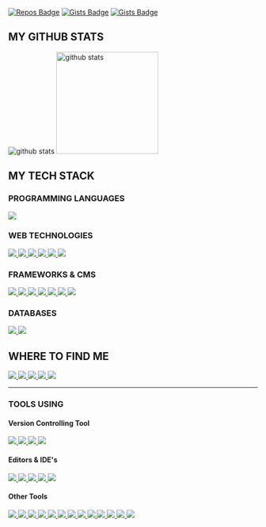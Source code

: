 [![Repos Badge](https://badges.pufler.dev/repos/Mehedihb)](https://github.com/Mehedihb)
[![Gists Badge](https://badges.pufler.dev/gists/Mehedihb)](https://gist.github.com/Mehedihb)
[![Gists Badge](https://pageview.vercel.app/?github_user=Mehedihb)](https://github.com/Mehedihb)

<h2>MY GITHUB STATS</h2>
<p>
  <img title="github stats" src="https://github-readme-stats.vercel.app/api?username=Mehedihb&show_icons=true&line_height=27">
  <img title="github stats" height="206" src="https://github-readme-stats.vercel.app/api/top-langs/?username=msnawazbd">
</p>

<h2>MY TECH STACK </h2>

<h3>PROGRAMMING LANGUAGES </h3>
<p>
  <a title="JavaScript" href="https://www.javascript.com/">
    <img src="https://img.shields.io/badge/JavaScript%20-%23323330.svg?&style=flat-square&logo=javascript&logoColor=%23F7DF1E"/>
  </a>
</p>

<h3>WEB TECHNOLOGIES </h3>

<a title="HTML5" href="https://www.w3schools.com/html/default.asp">
  <img src="https://img.shields.io/badge/HTML5%20-%23E34F26.svg?&style=flat-square&logo=html5&logoColor=white"/>
</a>
<a title="CSS3" href="https://www.w3schools.com/css/default.asp">
    <img src="https://img.shields.io/badge/CSS3%20-%231572B6.svg?&style=flat-square&logo=css3&logoColor=white"/>
</a>
<a title="JavaScript" href="https://www.javascript.com/">
    <img src="https://img.shields.io/badge/JavaScript%20-%23323330.svg?&style=flat-square&logo=javascript&logoColor=%23F7DF1E"/>
</a>
<a title="JQuery" href="https://jquery.com/">
    <img src="https://img.shields.io/badge/JQuery%20-%230769AD.svg?&style=flat-square&logo=jquery&logoColor=white"/>
</a>
<a title="PHP" href="https://www.php.net/">
    <img src="https://img.shields.io/badge/PHP-%23777BB4.svg?&style=flat-square&logo=php&logoColor=white"/>
</a>
<a title="Markdown" href="https://www.markdownguide.org/">
    <img src="https://img.shields.io/badge/Markdown-%23000000.svg?&style=flat-square&logo=markdown&logoColor=white"/>
</a>

<h3>FRAMEWORKS & CMS </h3>
    
<a title="Laravel" href="https://www.laravel.com/">
    <img src="https://img.shields.io/badge/Laravel%20-%23FF2D20.svg?&style=flat-square&logo=laravel&logoColor=white"/>
</a>
<a title="Laravel Livewire" href="https://laravel-livewire.com/">
    <img src="https://img.shields.io/badge/Laravel%20Livewire%20-%23FF2D20.svg?&style=flat-square&logo=laravel-livwire&logoColor=white"/>
</a>

<a title="Vue.JS" href="https://vuejs.org/">
    <img src="https://img.shields.io/badge/VueJs%20-%2335495e.svg?&style=flat-square&logo=vue.js&logoColor=%234FC08D"/>
</a>
<a title="React JS" href="https://reactjs.org/">
    <img src="https://img.shields.io/badge/React%20JS-%2335495e.svg?&style=flat-square&logo=reactjs&logoColor=%234FC08D"/>
</a>
<a title="Bootstrap" href="https://getbootstrap.com/">
    <img src="https://img.shields.io/badge/Bootstrap%20-%23563D7C.svg?&style=flat-square&logo=bootstrap&logoColor=white"/>
</a>
<a title="Tailwind CSS" href="https://tailwindcss.com/">
    <img src="https://img.shields.io/badge/TailwindCSS%20-%2338B2AC.svg?&style=flat-square&logo=tailwind-css&logoColor=white"/>
</a>
<a title="WordPress" href="https://wordpress.org/">
    <img src="https://img.shields.io/badge/WordPress%20-%2321759B.svg?&style=flat-square&logo=wordpress&logoColor=white"/>
</a>

<h3>DATABASES</h3>
    
<a title="SQLite" href="https://www.sqlite.org/index.html">
    <img src="https://img.shields.io/badge/SQLite%20-%23003B57.svg?&style=flat-square&logo=sqlite&logoColor=white"/>
</a>
<a title="MYSQL" href="https://www.mysql.com/">
    <img src="http://img.shields.io/badge/-MYSQL-%234479A1?style=flat-square&logo=mysql&logoColor=ffffff"/>
</a>

<h2>WHERE TO FIND ME</h2>
<p>
    <a title="Facebook" href="https://facebook.com/msnawazbd">
        <img src="https://img.shields.io/badge/-Nawaz-%233b5998?style=flat-square&logo=Facebook&logoColor=ffffff" />
    </a>
    <a title="LinkedIn" href="https://www.linkedin.com/in/msnawazbd/">
        <img src="https://img.shields.io/badge/-Nawaz-%230e76a8?style=flat-square&logo=Linkedin&logoColor=ffffff" />
    </a>
    <a title="Instagram" href="https://instagram.com/mr.ms.nawaz">
        <img src="https://img.shields.io/badge/-Nawaz-%233f729b?style=flat-square&logo=instagram&logoColor=ffffff" />
    </a>
    <a title="Twitter" href="https://twitter.com/msnawazbd">
        <img src="https://img.shields.io/badge/-Nawaz-%2300acee?style=flat-square&logo=twitter&logoColor=ffffff" />
    </a>
    <a title="Youtube" href="https://www.youtube.com/channel/UCIj_o-fxwSZwYMwEKy8AuVg">
        <img src="https://img.shields.io/badge/-Nawaz-%23FF0000?style=flat-square&logo=youtube" />
    </a>
</p>

<hr/>
<h3>TOOLS USING</h3>

<h4>Version Controlling Tool </h4>

<a title="Git" href="https://git-scm.com/">
   <img src="https://img.shields.io/badge/Git%20-%23F05033.svg?&style=flat-square&logo=git&logoColor=white"/>
</a>
<a title="Github" href="https://github.com/msnawazbd">
   <img src="https://img.shields.io/badge/Github%20-%23121011.svg?&style=flat-square&logo=github&logoColor=white"/>
</a>
<a title="BitBucket" href="https://bitbucket.org/msnawazbd/">
   <img src="https://img.shields.io/badge/Bitbucket%20-%230047B3.svg?&style=flat-square&logo=bitbucket&logoColor=white"/>
</a>
<a title="GitLab" href="https://gitlab.com/msnawazbd">
   <img src="https://img.shields.io/badge/Gitlab%20-%23181717.svg?&style=flat-square&logo=gitlab&logoColor=white"/>
</a>  

<h4>Editors & <span title="Intergrated Development Environment">IDE</span>'s</h4>
    
<a title="VsCode" href="https://code.visualstudio.com/">
   <img src="https://img.shields.io/badge/-VSCode-%23007ACC?style=flat-square&logo=visual-studio-code" />
</a>
<a title="PHPSTORM" href="https://www.jetbrains.com/phpstorm/">
   <img src="https://img.shields.io/badge/-PhpStorm-%239250f5?style=flat-square&logo=phpstorm" />
</a>
<a title="PyCharm" href="https://www.jetbrains.com/pycharm/">
   <img src="https://img.shields.io/badge/-PyCharm-%23000000?style=flat-square&logo=pycharm" />
</a>
<a title="Sublime Text" href="https://www.sublimetext.com/">
   <img src="https://img.shields.io/badge/-Sublime%20Text-%23FF9800?style=flat-square&logo=sublime-text&logoColor=white" />
</a>
<a title="Atom" href="https://atom.io/">
   <img src="https://img.shields.io/badge/-Atom%20-%2366595C?style=flat-square&logo=atom" />
</a>

<h4>Other Tools</h4>

<a title="Netlify" href="https://www.netlify.com/">
   <img src="https://img.shields.io/badge/-Netlify-%2300C7B7?style=flat-square&logo=netlify&logoColor=ffffff" />
</a>
<a title="WebPack" href="https://webpack.js.org/">
   <img src="https://img.shields.io/badge/Webpack%20-%238DD6F9.svg?&style=flat-square&logo=webpack&logoColor=black" />
</a>
<a title="ESLint" href="https://eslint.org/">
   <img src="https://img.shields.io/badge/-ESLint-%234B32C3?style=flat-square&logo=eslint" />
</a>
<a title="Adobe PhotoShop" href="https://www.adobe.com/products/photoshop.html">
   <img src="https://img.shields.io/badge/Adobe%20Photoshop%20-%2331A8FF.svg?&style=flat-square&logo=adobe%20photoshop&logoColor=white"/>
</a>
<a title="Adobe Illustrator" href="https://www.adobe.com/products/photoshop.html">
   <img src="https://img.shields.io/badge/Adobe%20Illustrator%20-%23FF9A00.svg?&style=flat-square&logo=adobe%20illustrator&logoColor=white"/>
</a>
<a title="Wordpress WooCommerce Plugin" href="https://woocommerce.com/">
   <img src="https://img.shields.io/badge/WooCommerce%20-%2396588A.svg?&style=flat-square&logo=woocommerce&logoColor=white"/>
</a>
<a title="Wordpress Yoast Seo Plugin" href="https://yoast.com/">
   <img src="https://img.shields.io/badge/Yoast%20-%23A4286A.svg?&style=flat-square&logo=yoast&logoColor=white"/>
</a>
<a title="Wordpress Rocket (Speed Optimization Plugin)" href="https://wp-rocket.me/">
   <img src="https://img.shields.io/badge/WP%20Rocket-%23F56640.svg?&style=flat-square&logo=wp-rocket&logoColor=white"/>
</a>
<a title="The World Wide Web Consortium (W3C)" href="https://www.w3.org/">
   <img src="https://img.shields.io/badge/W3C-%23005A9C.svg?&style=flat-square&logo=w3c&logoColor=white"/>
</a>
<a title="APACHE (Web Server)" href="https://www.apache.org/">
   <img src="https://img.shields.io/badge/Apache-%23D22128.svg?&style=flat-square&logo=apache&logoColor=white"/>
</a>
<a title="NGINX (Web Server)" href="https://www.nginx.com/">
   <img src="https://img.shields.io/badge/Nginx-%23269539.svg?&style=flat-square&logo=nginx&logoColor=white"/>
</a>
<a title="XAMPP" href="https://www.apachefriends.org/download.html">
   <img src="https://img.shields.io/badge/XAMPP-%23FB7A24.svg?&style=flat-square&logo=xampp&logoColor=white"/>
</a>
<a title="Trello" href="https://trello.com/">
   <img src="https://img.shields.io/badge/Trello-%230079BF.svg?&style=flat-square&logo=trello&logoColor=white"/>
</a>

[website]: https://clustercoding.com/
[twitter]: https://twitter.com/msnawazbd
[youtube]:  https://www.youtube.com/
[linkedin]: https://www.linkedin.com/in/msnawazbd/
[facebook]: https://www.facebook.com/msnawazbd/
